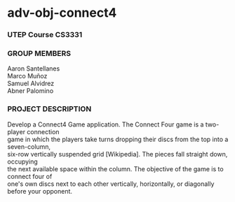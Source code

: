 # adv-obj-connect4
### UTEP Course CS3331 

### GROUP MEMBERS 
  Aaron Santellanes  
  Marco Muñoz  
  Samuel Alvidrez  
  Abner Palomino  

### PROJECT DESCRIPTION
Develop a Connect4 Game application. The Connect	Four	game	is	a	two-player	connection  
game	in	which	the	players	take turns	dropping	their	discs	from	the	top	into	a	seven-column,  
six-row	vertically suspended	grid	[Wikipedia].	The	pieces	fall	straight down,	occupying  
the next available	space	within	the	column.	The	objective	of	the	game is	to	connect	four	of   
one's	own	discs	next	to	each	other	vertically,	horizontally, or	diagonally	before	your opponent.

